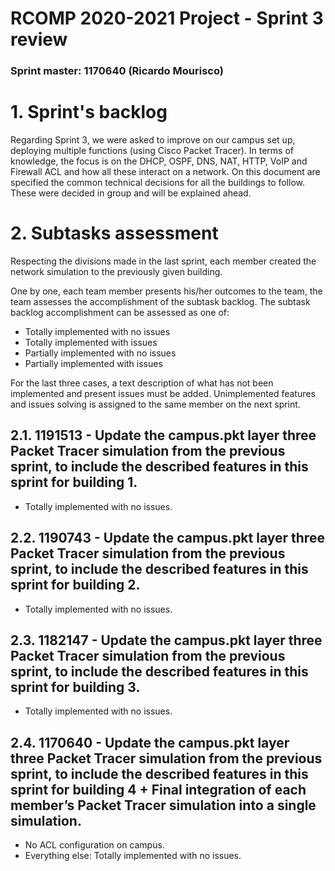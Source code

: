 RCOMP 2020-2021 Project - Sprint 3 review
=========================================
### Sprint master: 1170640 (Ricardo Mourisco) ###

# 1. Sprint's backlog #
Regarding Sprint 3, we were asked to improve on our campus set up, deploying multiple functions (using Cisco Packet Tracer).
In terms of knowledge, the focus is on the DHCP, OSPF, DNS, NAT, HTTP, VoIP and Firewall ACL and how all these interact on a network.
On this document are specified the common technical decisions for all the buildings to follow. These were decided in group and will be explained ahead.

# 2. Subtasks assessment #
Respecting the divisions made in the last sprint, each member created the network simulation to the previously given building.

One by one, each team member presents his/her outcomes to the team, the team assesses the accomplishment of the subtask backlog.
The subtask backlog accomplishment can be assessed as one of:

* Totally implemented with no issues
* Totally implemented with issues
* Partially implemented with no issues
* Partially implemented with issues

For the last three cases, a text description of what has not been implemented and present issues must be added.
Unimplemented features and issues solving is assigned to the same member on the next sprint.

## 2.1. 1191513 - Update the campus.pkt layer three Packet Tracer simulation from the previous sprint, to include the described features in this sprint for building 1. #
* Totally implemented with no issues.

## 2.2. 1190743 - Update the campus.pkt layer three Packet Tracer simulation from the previous sprint, to include the described features in this sprint for building 2. #
* Totally implemented with no issues.

## 2.3. 1182147 - Update the campus.pkt layer three Packet Tracer simulation from the previous sprint, to include the described features in this sprint for building 3. #
* Totally implemented with no issues.

## 2.4. 1170640 - Update the campus.pkt layer three Packet Tracer simulation from the previous sprint, to include the described features in this sprint for building 4 + Final integration of each member’s Packet Tracer simulation into a single simulation. #
* No ACL configuration on campus.
* Everything else: Totally implemented with no issues.
